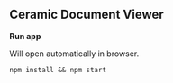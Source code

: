 ## Ceramic Document Viewer

**Run app**

Will open automatically in browser.

```npm install && npm start```

